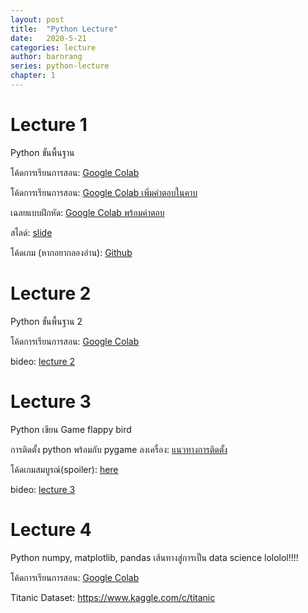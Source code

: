 ```yaml
---
layout: post
title:  "Python Lecture"
date:   2020-5-21
categories: lecture
author: barnrang
series: python-lecture
chapter: 1
---
```

# Lecture 1
Python ขั้นพื้นฐาน

โค้ดการเรียนการสอน: <a href="https://colab.research.google.com/drive/1Ud8tyCfiQv1_LpBVRbOVzzALqUpuJ0IQ?usp=sharing" target="blank">Google Colab</a>

โค้ดการเรียนการสอน: <a href="https://colab.research.google.com/drive/1T0DGr1xGGH0fyjOVeX2jmLpEKXSLvklQ?usp=sharing" target="blank">Google Colab เพิ่มคำตอบในคาบ</a>

เฉลยแบบฝึกหัด: <a href="https://colab.research.google.com/drive/1cGx9roqQGO9x0QHPZvDh3KiYspJ1EBoL?usp=sharing" target="blank">Google Colab พร้อมคำตอบ </a>

สไลด์: <a href="https://drive.google.com/file/d/1t9sq3CIAeoP3VHS9SwmKgVS-0rCrNQFX/view?usp=sharing" target="blank">slide</a>

โค้ดเกม (หากอยากลองอ่าน): <a href="https://github.com/barnrang/python-lecture/tree/master/lecture-1" target="blank">Github</a>

# Lecture 2
Python ขั้นพื้นฐาน 2

โค้ดการเรียนการสอน: <a href="https://colab.research.google.com/drive/11oARbIfgOyms8g3PMl5xrkwuUi7QTDLH?usp=sharing" target="blank">Google Colab</a>

bideo: <a href="https://drive.google.com/file/d/1E1py4AKgluZeVUpwTF5xWgC9mmMtRJi9/view?usp=sharing" target="blank">lecture 2</a>

# Lecture 3
Python เขียน Game flappy bird

การติดตั้ง python พร้อมกับ pygame ลงเครื่อง: <a href="/lecture/python-lecture-install.html" target="blank">แนวทางการติดตั้ง</a>

โค้ดเกมสมบูรณ์(spoiler): <a href="https://github.com/barnrang/python-lecture/tree/complete-game/lecture-3/fappy-bird"> here </a>

bideo: <a href="https://drive.google.com/file/d/1IKNeFU1IabPHhx14cA8kK8I0e03GhgNL/view?usp=sharing">lecture 3</a>

# Lecture 4
Python numpy, matplotlib, pandas เส้นทางสู่การเป็น data science lololol!!!!

โค้ดการเรียนการสอน: <a href="https://colab.research.google.com/drive/1vvQWRRh4Tfk4ddfxlcVX8IXLLMU4EA83?usp=sharing" target="blank">Google Colab</a>

Titanic Dataset: <a href="https://www.kaggle.com/c/titanic" target="blank">https://www.kaggle.com/c/titanic</a>